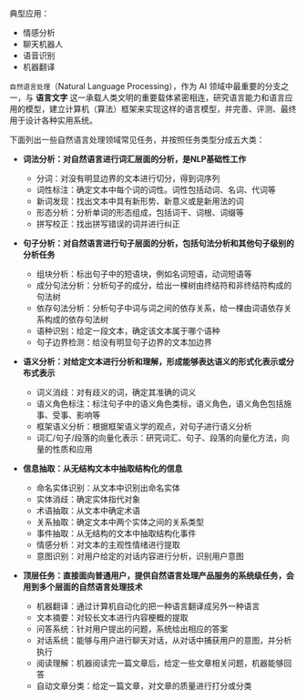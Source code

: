 典型应用：
- 情感分析
- 聊天机器人
- 语音识别
- 机器翻译


`自然语言处理`（Natural Language Processing），作为 AI 领域中最重要的分支之一，与 **语言文字** 这一承载人类文明的重要载体紧密相连，研究语言能力和语言应用的模型，建立计算机（算法）框架来实现这样的语言模型，并完善、评测、最终用于设计各种实用系统。

下面列出一些自然语言处理领域常见任务，并按照任务类型分成五大类：

- **词法分析：对自然语言进行词汇层面的分析，是NLP基础性工作**

  - 分词：对没有明显边界的文本进行切分，得到词序列
  - 词性标注：确定文本中每个词的词性。词性包括动词、名词、代词等
  - 新词发现：找出文本中具有新形势、新意义或是新用法的词
  - 形态分析：分析单词的形态组成，包括词干、词根、词缀等
  - 拼写校正：找出拼写错误的词并进行纠正


- **句子分析：对自然语言进行句子层面的分析，包括句法分析和其他句子级别的分析任务**
  - 组块分析：标出句子中的短语块，例如名词短语，动词短语等
  - 成分句法分析：分析句子的成分，给出一棵树由终结符和非终结符构成的句法树
  - 依存句法分析：分析句子中词与词之间的依存关系，给一棵由词语依存关系构成的依存句法树
  - 语种识别：给定一段文本，确定该文本属于哪个语种
  - 句子边界检测：给没有明显句子边界的文本加边界


- **语义分析：对给定文本进行分析和理解，形成能够表达语义的形式化表示或分布式表示**
  - 词义消歧：对有歧义的词，确定其准确的词义
  - 语义角色标注：标注句子中的语义角色类标，语义角色，语义角色包括施事、受事、影响等
  - 框架语义分析：根据框架语义学的观点，对句子进行语义分析
  - 词汇/句子/段落的向量化表示：研究词汇、句子、段落的向量化方法，向量的性质和应用
 
 
- **信息抽取：从无结构文本中抽取结构化的信息**
  - 命名实体识别：从文本中识别出命名实体
  - 实体消歧：确定实体指代对象
  - 术语抽取：从文本中确定术语
  - 关系抽取：确定文本中两个实体之间的关系类型
  - 事件抽取：从无结构的文本中抽取结构化事件
  - 情感分析：对文本的主观性情绪进行提取
  - 意图识别：对用户给定的对话内容进行分析，识别用户意图
  
  
- **顶层任务：直接面向普通用户，提供自然语言处理产品服务的系统级任务，会用到多个层面的自然语言处理技术**
  - 机器翻译：通过计算机自动化的把一种语言翻译成另外一种语言
  - 文本摘要：对较长文本进行内容梗概的提取
  - 问答系统：针对用户提出的问题，系统给出相应的答案
  - 对话系统：能够与用户进行聊天对话，从对话中捕获用户的意图，并分析执行
  - 阅读理解：机器阅读完一篇文章后，给定一些文章相关问题，机器能够回答
  - 自动文章分类：给定一篇文章，对文章的质量进行打分或分类